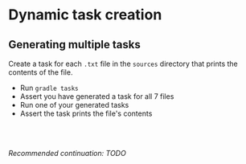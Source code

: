 # Dynamic task creation

## Generating multiple tasks

Create a task for each `.txt` file in the `sources` directory that prints the contents of the file.

- Run `gradle tasks`
- Assert you have generated a task for all 7 files
- Run one of your generated tasks
- Assert the task prints the file's contents

<br>
<br>

_Recommended continuation: *TODO*_
